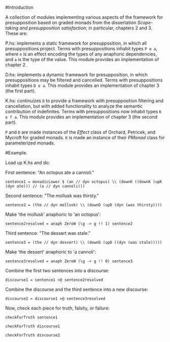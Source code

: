 #Introduction

A collection of modules implementing various aspects of the framework for
presupposition based on graded monads from the dissertation *Scope-taking and
presupposition satisfaction*; in particular, chapters 2 and 3. These are:

P.hs: implements a static framework for presupposition, in which all
presuppositions project. Terms with presuppositions inhabit types `P e a`, where
`e` is an effect encoding the types of any anaphoric dependencies, and `a` is
the type of the value. This module provides an implementation of chapter 2.

D.hs: implements a dynamic framework for presupposition, in which
presuppositions may be filtered and cancelled. Terms with presuppositions
inhabit types `D e a`. This module provides an implementation of chapter 3 (the
first part).

K.hs: continuizes `D` to provide a framework with presupposition filtering and
cancellation, but with added functionality to analyze the semantic contribution
of indefinites. Terms with presuppositions now inhabit types `K e f a`. This
module provides an implementation of chapter 3 (the second part).

`P` and `D` are made instances of the *Effect* class of Orchard, Petricek, and
Mycroft for graded monads. `K` is made an instance of their *PMonad* class for
parameterized monads.

#Example.

Load up K.hs and do:

First sentence: "An octopus ate a cannoli."

  `sentence1 = monadicLower $ (an // dyn octopus) \\ (downK ((downK (upK (dyn ate))) // (a // dyn cannoli)))`

Second sentence: "The mollusk was thirsty."

  `sentence2 = (the // dyn mollusk) \\ (downD (upD (dyn (was thirsty))))`

Make 'the mollusk' anaphoric to 'an octopus':

  `sentence2resolved = anaph ZeroW (\g -> g !! 1) sentence2`

Third sentence: "The dessert was stale."

  `sentence3 = (the // dyn dessert) \\ (downD (upD ((dyn (was stale)))))`

Make 'the dessert' anaphoric to 'a cannoli':

  `sentence3resolved = anaph ZeroW (\g -> g !! 0) sentence3`

Combine the first two sentences into a discourse:

  `discourse1 = sentence1 >@ sentence2resolved`

Combine the discourse and the third sentence into a new discourse:

  `discourse2 = discourse1 >@ sentence3resolved`

Now, check each piece for truth, falsity, or failure:

  `checkForTruth sentence1`

  `checkForTruth discourse1`

  `checkForTruth discourse2`